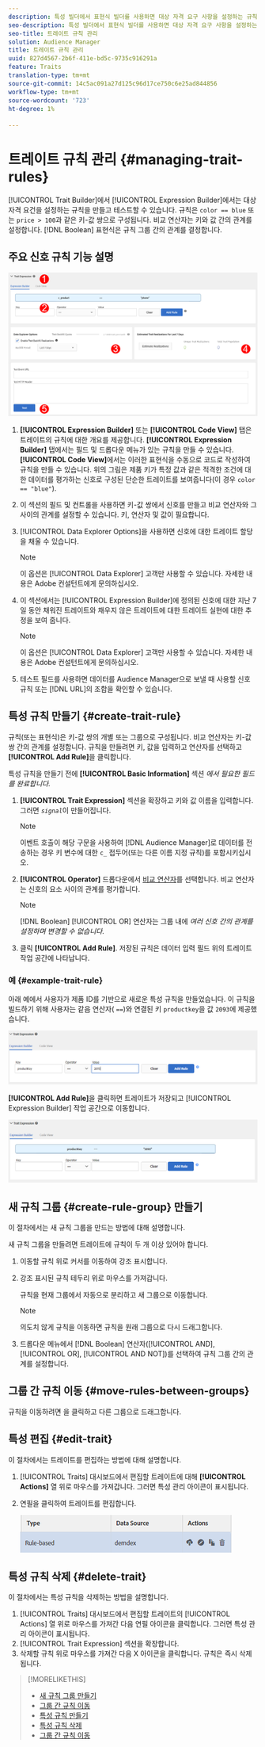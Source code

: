 ```yaml
---
description: 특성 빌더에서 표현식 빌더를 사용하면 대상 자격 요구 사항을 설정하는 규칙을 만들고 테스트할 수 있습니다. 규칙은 "color == blue" 또는 "price > 100"과 같은 키-값 쌍으로 구성됩니다. 비교 연산자는 키와 값 간의 관계를 설정합니다. 부울 표현식으로 규칙 그룹 간의 관계가 결정됩니다.
seo-description: 특성 빌더에서 표현식 빌더를 사용하면 대상 자격 요구 사항을 설정하는 규칙을 만들고 테스트할 수 있습니다. 규칙은 "color == blue" 또는 "price > 100"과 같은 키-값 쌍으로 구성됩니다. 비교 연산자는 키와 값 간의 관계를 설정합니다. 부울 표현식으로 규칙 그룹 간의 관계가 결정됩니다.
seo-title: 트레이트 규칙 관리
solution: Audience Manager
title: 트레이트 규칙 관리
uuid: 827d4567-2b6f-411e-bd5c-9735c916291a
feature: Traits
translation-type: tm+mt
source-git-commit: 14c5ac091a27d125c96d17ce750c6e25ad844856
workflow-type: tm+mt
source-wordcount: '723'
ht-degree: 1%

---
```



# 트레이트 규칙 관리 {#managing-trait-rules}

[!UICONTROL Trait Builder]에서 [!UICONTROL Expression Builder]에서는 대상 자격 요건을 설정하는 규칙을 만들고 테스트할 수 있습니다. 규칙은 `color == blue` 또는 `price > 100`과 같은 키-값 쌍으로 구성됩니다. 비교 연산자는 키와 값 간의 관계를 설정합니다. [!DNL Boolean] 표현식은 규칙 그룹 간의 관계를 결정합니다.

<!-- c_tb_rules.xml -->

## 주요 신호 규칙 기능 설명

![](assets/manage-trait-rules.png)

1. **[!UICONTROL Expression Builder]** 또는 **[!UICONTROL Code View]** 탭은 트레이트의 규칙에 대한 개요를 제공합니다. **[!UICONTROL Expression Builder]** 탭에서는 필드 및 드롭다운 메뉴가 있는 규칙을 만들 수 있습니다. **[!UICONTROL Code View]**&#x200B;에서는 이러한 표현식을 수동으로 코드로 작성하여 규칙을 만들 수 있습니다. 위의 그림은 제품 키가 특정 값과 같은 적격한 조건에 대한 데이터를 평가하는 신호로 구성된 단순한 트레이트를 보여줍니다(이 경우 `color == "blue"`).

1. 이 섹션의 필드 및 컨트롤을 사용하면 키-값 쌍에서 신호를 만들고 비교 연산자와 그 사이의 관계를 설정할 수 있습니다. 키, 연산자 및 값이 필요합니다.
1. [!UICONTROL Data Explorer Options]을 사용하면 신호에 대한 트레이트 할당을 채울 수 있습니다.

   >[!NOTE]
   >
   >이 옵션은 [!UICONTROL Data Explorer] 고객만 사용할 수 있습니다. 자세한 내용은 Adobe 컨설턴트에게 문의하십시오.

1. 이 섹션에서는 [!UICONTROL Expression Builder]에 정의된 신호에 대한 지난 7일 동안 채워진 트레이트와 채우지 않은 트레이트에 대한 트레이트 실현에 대한 추정을 보여 줍니다.

   >[!NOTE]
   >
   >이 옵션은 [!UICONTROL Data Explorer] 고객만 사용할 수 있습니다. 자세한 내용은 Adobe 컨설턴트에게 문의하십시오.

1. 테스트 필드를 사용하면 데이터를 Audience Manager으로 보낼 때 사용할 신호 규칙 또는 [!DNL URL]의 조합을 확인할 수 있습니다.

## 특성 규칙 만들기 {#create-trait-rule}

규칙(또는 표현식)은 키-값 쌍의 개별 또는 그룹으로 구성됩니다. 비교 연산자는 키-값 쌍 간의 관계를 설정합니다. 규칙을 만들려면 키, 값을 입력하고 연산자를 선택하고 **[!UICONTROL Add Rule]**&#x200B;을 클릭합니다.

<!-- t_tb_create_rules.xml -->

특성 규칙을 만들기 전에 **[!UICONTROL Basic Information]** 섹션 *에서 필요한 필드를 완료합니다.*

1. **[!UICONTROL Trait Expression]** 섹션을 확장하고 키와 값 이름을 입력합니다. 그러면 *`signal`*&#x200B;이 만들어집니다.

   >[!NOTE]
   >
   >이벤트 호출이 해당 구문을 사용하여 [!DNL Audience Manager]로 데이터를 전송하는 경우 키 변수에 대한 `c_` 접두어(또는 다른 이름 지정 규칙)를 포함시키십시오.

1. **[!UICONTROL Operator]** 드롭다운에서 [비교 연산자](../../features/traits/trait-comparison-operators.md)를 선택합니다. 비교 연산자는 신호의 요소 사이의 관계를 평가합니다.

   >[!NOTE]
   >
   >[!DNL Boolean] [!UICONTROL OR] 연산자는 그룹 내에 *여러 신호 간의 관계를 설정하며 변경할 수 없습니다.*

1. 클릭 **[!UICONTROL Add Rule]**. 저장된 규칙은 데이터 입력 필드 위의 트레이트 작업 공간에 나타납니다.

### 예 {#example-trait-rule}

아래 예에서 사용자가 제품 ID를 기반으로 새로운 특성 규칙을 만들었습니다. 이 규칙을 빌드하기 위해 사용자는 같음 연산자( `==`)와 연결된 키 `productkey`을 값 `2093`에 제공했습니다.

![](assets/tb_sample_rule1.png)

**[!UICONTROL Add Rule]**&#x200B;을 클릭하면 트레이트가 저장되고 [!UICONTROL Expression Builder] 작업 공간으로 이동합니다.

![](assets/tb_sample_rule2.png)

## 새 규칙 그룹 {#create-rule-group} 만들기

이 절차에서는 새 규칙 그룹을 만드는 방법에 대해 설명합니다.

<!-- t_tb_new_rule_group.xml -->

새 규칙 그룹을 만들려면 트레이트에 규칙이 두 개 이상 있어야 합니다.

1. 이동할 규칙 위로 커서를 이동하여 강조 표시합니다.
1. 강조 표시된 규칙 테두리 위로 마우스를 가져갑니다.

   규칙을 현재 그룹에서 자동으로 분리하고 새 그룹으로 이동합니다.

   >[!NOTE]
   >
   >의도치 않게 규칙을 이동하면 규칙을 원래 그룹으로 다시 드래그합니다.

1. 드롭다운 메뉴에서 [!DNL Boolean] 연산자([!UICONTROL AND], [!UICONTROL OR], [!UICONTROL AND NOT])를 선택하여 규칙 그룹 간의 관계를 설정합니다.

## 그룹 간 규칙 이동 {#move-rules-between-groups}

규칙을 이동하려면 을 클릭하고 다른 그룹으로 드래그합니다.

## 특성 편집 {#edit-trait}

이 절차에서는 트레이트를 편집하는 방법에 대해 설명합니다.

<!-- t_tb_edit.xml -->

1. [!UICONTROL Traits] 대시보드에서 편집할 트레이트에 대해 **[!UICONTROL Actions]** 열 위로 마우스를 가져갑니다. 그러면 특성 관리 아이콘이 표시됩니다.
1. 연필을 클릭하여 트레이트를 편집합니다.

   ![](assets/tb_edit_trait.png)

## 특성 규칙 삭제 {#delete-trait}

이 절차에서는 특성 규칙을 삭제하는 방법을 설명합니다.

<!-- t_tb_delete_rule.xml -->

1. [!UICONTROL Traits] 대시보드에서 편집할 트레이트의 [!UICONTROL Actions] 열 위로 마우스를 가져간 다음 연필 아이콘을 클릭합니다. 그러면 특성 관리 아이콘이 표시됩니다.
1. [!UICONTROL Trait Expression] 섹션을 확장합니다.
1. 삭제할 규칙 위로 마우스를 가져간 다음 X 아이콘을 클릭합니다. 규칙은 즉시 삭제됩니다.

>[!MORELIKETHIS]
>
>* [새 규칙 그룹 만들기](../../features/traits/manage-trait-rules.md#create-rule-group)
>* [그룹 간 규칙 이동](../../features/traits/manage-trait-rules.md#move-rules-between-groups)
>* [특성 규칙 만들기](../../features/traits/manage-trait-rules.md#create-trait-rule)
>* [특성 규칙 삭제](../../features/traits/manage-trait-rules.md#delete-trait)
>* [그룹 간 규칙 이동](../../features/traits/manage-trait-rules.md#move-rules-between-groups)

